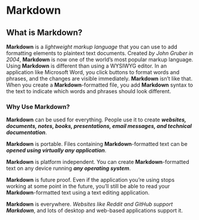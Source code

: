 # ****Markdown****

## What is ****Markdown****?

****Markdown**** is a *lightweight markup language* that you can use to add formatting elements to plaintext text documents. 
Created *by John Gruber in 2004*, ****Markdown**** is now one of the world’s most popular markup language. 
Using ****Markdown**** is different than using a WYSIWYG editor. In an application like Microsoft Word, you click buttons to format words and phrases, 
and the changes are visible immediately. **Markdown** isn’t like that. When you create a **Markdown**-formatted file, you add **Markdown** syntax to the text to indicate which words and phrases should look different.

### Why Use **Markdown**?

**Markdown** can be used for everything. People use it to create ***websites, documents, notes, books, presentations, email messages, and technical documentation***.

**Markdown** is portable. Files containing **Markdown**-formatted text can be ***opened using virtually any application***. 

**Markdown** is platform independent. You can create **Markdown**-formatted text on any device running ***any operating system***.

**Markdown** is future proof. Even if the application you’re using stops working at some point in the future, you’ll still be able to read your **Markdown**-formatted text using a text editing application. 

**Markdown** is everywhere. *Websites like Reddit and GitHub support **Markdown***, and lots of desktop and web-based applications support it.